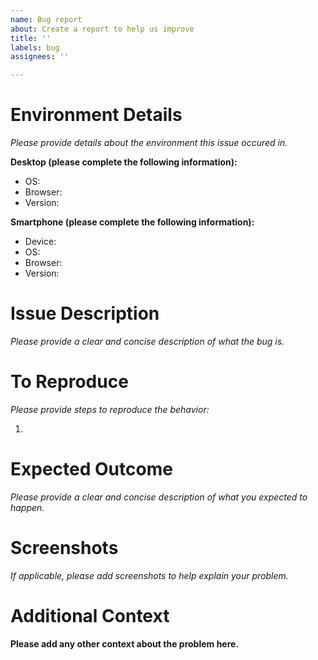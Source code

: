 ```yaml
---
name: Bug report
about: Create a report to help us improve
title: ''
labels: bug
assignees: ''

---
```


# Environment Details
*Please provide details about the environment this issue occured in.*

**Desktop (please complete the following information):**
 - OS:
 - Browser:
 - Version:

**Smartphone (please complete the following information):**
 - Device: 
 - OS: 
 - Browser:
 - Version:

# Issue Description
*Please provide a clear and concise description of what the bug is.*

# To Reproduce
*Please provide steps to reproduce the behavior:*

1. 




# Expected Outcome
*Please provide a clear and concise description of what you expected to happen.*

# Screenshots
*If applicable, please add screenshots to help explain your problem.*


# Additional Context 
**Please add any other context about the problem here.**
